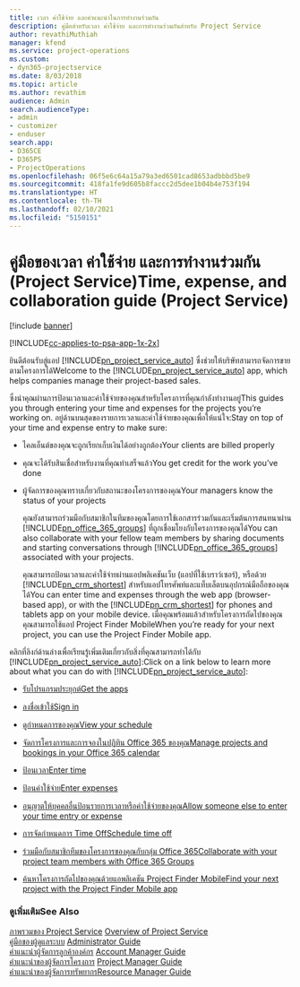 ```yaml
---
title: เวลา ค่าใช้จ่าย และคำแนะนำในการทำงานร่วมกัน
description: คู่มือสำหรับเวลา ค่าใช้จ่าย และการทำงานร่วมกันสำหรับ Project Service
author: revathiMuthiah
manager: kfend
ms.service: project-operations
ms.custom:
- dyn365-projectservice
ms.date: 8/03/2018
ms.topic: article
ms.author: revathim
audience: Admin
search.audienceType:
- admin
- customizer
- enduser
search.app:
- D365CE
- D365PS
- ProjectOperations
ms.openlocfilehash: 06f5e6c64a15a79a3ed6501cad8653adbbbd5be9
ms.sourcegitcommit: 418fa1fe9d605b8faccc2d5dee1b04b4e753f194
ms.translationtype: HT
ms.contentlocale: th-TH
ms.lasthandoff: 02/10/2021
ms.locfileid: "5150151"
---
```

# <a name="time-expense-and-collaboration-guide-project-service"></a><span data-ttu-id="93c9a-103">คู่มือของเวลา ค่าใช้จ่าย และการทำงานร่วมกัน (Project Service)</span><span class="sxs-lookup"><span data-stu-id="93c9a-103">Time, expense, and collaboration guide (Project Service)</span></span>

[!include [banner](../includes/psa-now-project-operations.md)]

[!INCLUDE[cc-applies-to-psa-app-1x-2x](../includes/cc-applies-to-psa-app-1x-2x.md)]

<span data-ttu-id="93c9a-104">ยินดีต้อนรับสู่แอป [!INCLUDE[pn_project_service_auto](../includes/pn-project-service-auto.md)] ซึ่งช่วยให้บริษัทสามารถจัดการขายตามโครงการได้</span><span class="sxs-lookup"><span data-stu-id="93c9a-104">Welcome to the [!INCLUDE[pn_project_service_auto](../includes/pn-project-service-auto.md)] app, which helps companies manage their project-based sales.</span></span> 
  
 <span data-ttu-id="93c9a-105">ซึ่งนำคุณผ่านการป้อนเวลาและค่าใช้จ่ายของคุณสำหรับโครงการที่คุณกำลังทำงานอยู่</span><span class="sxs-lookup"><span data-stu-id="93c9a-105">This guides you through entering your time and expenses for the projects you’re working on.</span></span> <span data-ttu-id="93c9a-106">อยู่ด้านบนสุดของรายการเวลาและค่าใช้จ่ายของคุณเพื่อให้แน่ใจ:</span><span class="sxs-lookup"><span data-stu-id="93c9a-106">Stay on top of your time and expense entry to make sure:</span></span>  
  
- <span data-ttu-id="93c9a-107">ไคลเอ็นต์ของคุณจะถูกเรียกเก็บเงินได้อย่างถูกต้อง</span><span class="sxs-lookup"><span data-stu-id="93c9a-107">Your clients are billed properly</span></span>  
  
- <span data-ttu-id="93c9a-108">คุณจะได้รับสินเชื่อสำหรับงานที่คุณทำเสร็จแล้ว</span><span class="sxs-lookup"><span data-stu-id="93c9a-108">You get credit for the work you’ve done</span></span>  
  
- <span data-ttu-id="93c9a-109">ผู้จัดการของคุณทราบเกี่ยวกับสถานะของโครงการของคุณ</span><span class="sxs-lookup"><span data-stu-id="93c9a-109">Your managers know the status of your projects</span></span>  
  
  <span data-ttu-id="93c9a-110">คุณยังสามารถร่วมมือกับสมาชิกในทีมของคุณโดยการใช้เอกสารร่วมกันและเริ่มต้นการสนทนาผ่าน [!INCLUDE[pn_office_365_groups](../includes/pn-office-365-groups.md)] ที่ถูกเชื่อมโยงกับโครงการของคุณได้</span><span class="sxs-lookup"><span data-stu-id="93c9a-110">You can also collaborate with your fellow team members by sharing documents and starting conversations through [!INCLUDE[pn_office_365_groups](../includes/pn-office-365-groups.md)] associated with your projects.</span></span>  
  
  <span data-ttu-id="93c9a-111">คุณสามารถป้อนเวลาและค่าใช้จ่ายผ่านแอปพลิเคชันเว็บ (แอปที่ใช้เบราว์เซอร์), หรือด้วย [!INCLUDE[pn_crm_shortest](../includes/pn-crm-shortest.md)] สำหรับแอปโทรศัพท์และแท็บเล็ตบนอุปกรณ์มือถือของคุณได้</span><span class="sxs-lookup"><span data-stu-id="93c9a-111">You can enter time and expenses through the web app (browser-based app), or with the [!INCLUDE[pn_crm_shortest](../includes/pn-crm-shortest.md)] for phones and tablets app on your mobile device.</span></span> <span data-ttu-id="93c9a-112">เมื่อคุณพร้อมแล้วสำหรับโครงการถัดไปของคุณ คุณสามารถใช้แอป Project Finder Mobile</span><span class="sxs-lookup"><span data-stu-id="93c9a-112">When you’re ready for your next project, you can use the Project Finder Mobile app.</span></span>  
  
<span data-ttu-id="93c9a-113">คลิกที่ลิงก์ด้านล่างเพื่อเรียนรู้เพิ่มเติมเกี่ยวกับสิ่งที่คุณสามารถทำได้กับ [!INCLUDE[pn_project_service_auto](../includes/pn-project-service-auto.md)]:</span><span class="sxs-lookup"><span data-stu-id="93c9a-113">Click on a link below to learn more about what you can do with [!INCLUDE[pn_project_service_auto](../includes/pn-project-service-auto.md)]:</span></span>  
  
-   [<span data-ttu-id="93c9a-114">รับโปรแกรมประยุกต์</span><span class="sxs-lookup"><span data-stu-id="93c9a-114">Get the apps</span></span>](../psa/get-apps.md)  
  
-   [<span data-ttu-id="93c9a-115">ลงชื่อเข้าใช้</span><span class="sxs-lookup"><span data-stu-id="93c9a-115">Sign in</span></span>](../psa/sign-in.md)  
  
-   [<span data-ttu-id="93c9a-116">ดูกำหนดการของคุณ</span><span class="sxs-lookup"><span data-stu-id="93c9a-116">View your schedule</span></span>](../psa/view-schedule.md)  
  
-   [<span data-ttu-id="93c9a-117">จัดการโครงการและการจองในปฏิทิน Office 365 ของคุณ</span><span class="sxs-lookup"><span data-stu-id="93c9a-117">Manage projects and bookings in your Office 365 calendar</span></span>](../psa/manage-project-bookings-office-365-calendar.md)  
  
-   [<span data-ttu-id="93c9a-118">ป้อนเวลา</span><span class="sxs-lookup"><span data-stu-id="93c9a-118">Enter time</span></span>](../psa/enter-time.md)  
  
-   [<span data-ttu-id="93c9a-119">ป้อนค่าใช้จ่าย</span><span class="sxs-lookup"><span data-stu-id="93c9a-119">Enter expenses</span></span>](../psa/enter-expenses.md)  
  
-   [<span data-ttu-id="93c9a-120">อนุญาตให้บุคคลอื่นป้อนรายการเวลาหรือค่าใช้จ่ายของคุณ</span><span class="sxs-lookup"><span data-stu-id="93c9a-120">Allow someone else to enter your time entry or expense</span></span>](../psa/allow-someone-else-enter-time-entry-expense.md)  
  
-   [<span data-ttu-id="93c9a-121">การจัดกำหนดการ Time Off</span><span class="sxs-lookup"><span data-stu-id="93c9a-121">Schedule time off</span></span>](../psa/schedule-time-off.md)  
  
-   [<span data-ttu-id="93c9a-122">ร่วมมือกับสมาชิกทีมของโครงการของคุณกับกลุ่ม Office 365</span><span class="sxs-lookup"><span data-stu-id="93c9a-122">Collaborate with your project team members with Office 365 Groups</span></span>](../psa/collaborate-project-team-members-office-365-groups.md)  
  
-   [<span data-ttu-id="93c9a-123">ค้นหาโครงการถัดไปของคุณด้วยแอพลิเคชัน Project Finder Mobile</span><span class="sxs-lookup"><span data-stu-id="93c9a-123">Find your next project with the Project Finder Mobile app</span></span>](../psa/find-next-project-finder-mobile-app.md)  
  
### <a name="see-also"></a><span data-ttu-id="93c9a-124">ดูเพิ่มเติม</span><span class="sxs-lookup"><span data-stu-id="93c9a-124">See Also</span></span>  
 <span data-ttu-id="93c9a-125">[ภาพรวมของ Project Service](../psa/overview.md) </span><span class="sxs-lookup"><span data-stu-id="93c9a-125">[Overview of Project Service](../psa/overview.md) </span></span>  
 <span data-ttu-id="93c9a-126">[คู่มือของผู้ดูแลระบบ](../psa/admin-guide.md) </span><span class="sxs-lookup"><span data-stu-id="93c9a-126">[Administrator Guide](../psa/admin-guide.md) </span></span>  
 <span data-ttu-id="93c9a-127">[คำแนะนำผู้จัดการลูกค้าองค์กร](../psa/account-manager-guide.md) </span><span class="sxs-lookup"><span data-stu-id="93c9a-127">[Account Manager Guide](../psa/account-manager-guide.md) </span></span>  
 <span data-ttu-id="93c9a-128">[คำแนะนำของผู้จัดการโครงการ](../psa/project-manager-guide.md) </span><span class="sxs-lookup"><span data-stu-id="93c9a-128">[Project Manager Guide](../psa/project-manager-guide.md) </span></span>  
 [<span data-ttu-id="93c9a-129">คำแนะนำของผู้จัดการทรัพยากร</span><span class="sxs-lookup"><span data-stu-id="93c9a-129">Resource Manager Guide</span></span>](../psa/resource-manager-guide.md)   
